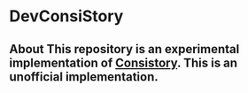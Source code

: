 # DevConsiStory
## About  This repository is an experimental implementation of [Consistory](https://arxiv.org/abs/2402.03286). **This is an unofficial implementation.**
